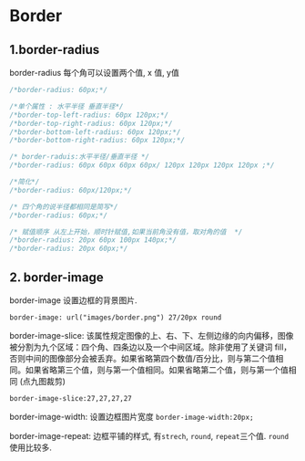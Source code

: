 # Border

## 1.border-radius

border-radius    每个角可以设置两个值, x 值, y值

```css
/*border-radius: 60px;*/

/*单个属性 : 水平半径 垂直半径*/
/*border-top-left-radius: 60px 120px;*/
/*border-top-right-radius: 60px 120px;*/
/*border-bottom-left-radius: 60px 120px;*/
/*border-bottom-right-radius: 60px 120px;*/

/* border-raduis:水平半径/垂直半径 */
/*border-radius: 60px 60px 60px 60px/ 120px 120px 120px 120px ;*/

/*简化*/
/*border-radius: 60px/120px;*/

/* 四个角的说半径都相同是简写*/
/*border-radius: 60px;*/

/* 赋值顺序 从左上开始，顺时针赋值,如果当前角没有值，取对角的值  */
/*border-radius: 20px 60px 100px 140px;*/
/*border-radius: 20px 60px;*/
```

## 2. border-image

border-image 设置边框的背景图片.

`border-image: url("images/border.png") 27/20px round`

border-image-slice: 该属性规定图像的上、右、下、左侧边缘的向内偏移，图像被分割为九个区域：四个角、四条边以及一个中间区域。除非使用了关键词 fill，否则中间的图像部分会被丢弃。如果省略第四个数值/百分比，则与第二个值相同。如果省略第三个值，则与第一个值相同。如果省略第二个值，则与第一个值相同 (点九图裁剪)

`border-image-slice:27,27,27,27`

border-image-width: 设置边框图片宽度
`border-image-width:20px;`

border-image-repeat: 边框平铺的样式, 有`strech`, `round`, `repeat`三个值. `round`使用比较多.
